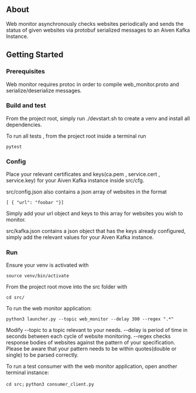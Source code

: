 ## About

Web monitor asynchronously checks websites periodically and sends the status of given websites via protobuf serialized messages to an Aiven Kafka Instance.

## Getting Started

### Prerequisites

Web monitor requires protoc in order to compile web_monitor.proto and serialize/deserialize messages.

### Build and test

From the project root, simply run ./devstart.sh to create a venv and install all dependencies.

To run all tests , from the project root inside a terminal run 

```pytest```

### Config

Place your relevant certificates and keys(ca.pem , service.cert , service.key) for your Aiven Kafka instance inside src/cfg. 

src/config.json also contains a json array of websites in the format

```[ { "url": "foobar "}]```

Simply add your url object and keys to this array for websites you wish to monitor.

src/kafka.json contains a json object that has the keys already configured, simply add the relevant values for your Aiven Kafka instance.

### Run
Ensure your venv is activated with 

```source venv/bin/activate```

From the project root move into the src folder with

```cd src/```


To run the web monitor application:

```python3 launcher.py --topic web_monitor --delay 300 --regex ".*"```

Modify --topic to a topic relevant to your needs. --delay is period of time in seconds between each cycle of website monitoring. --regex checks response bodies of websites against the pattern of your specification. Please be aware that your pattern needs to be within quotes(double or single) to be parsed correctly.

To run a test consumer with the web monitor application, open another terminal instance:

```cd src;```
```python3 consumer_client.py```